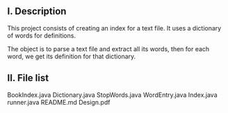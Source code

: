I. Description
-----------------

This project consists of creating an index for a text file.
It uses a dictionary of words for definitions.

The object is to parse a text file and extract all its words, then for each word, we get its definition for that dictionary.
 
II. File list
-----------------
BookIndex.java
Dictionary.java
StopWords.java
WordEntry.java
Index.java
runner.java
README.md
Design.pdf

